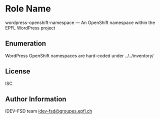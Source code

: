 Role Name
=========

wordpress-openshift-namespace — An OpenShift namespace within the EPFL WordPress project

Enumeration
-----------

WordPress OpenShift namespaces are hard-coded under ../../inventory/

License
-------

ISC

Author Information
------------------

IDEV-FSD team <idev-fsd@groupes.epfl.ch>

